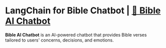 # LangChain for Bible Chatbot | [📖 Bible AI Chatbot](https://langchain-bible-chatbot.streamlit.app/)

**Bible AI Chatbot** is an AI-powered chatbot that provides Bible verses tailored to users' concerns, decisions, and emotions. 
